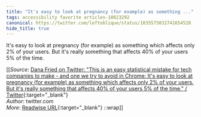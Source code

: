 ```yaml
---
title: "It's easy to look at pregnancy (for example) as something ..."
tags: accessibility favorite articles-10823292
canonical: https://twitter.com/leftoblique/status/1035575032741654528
hide_title: true
---
```


It's easy to look at pregnancy (for example) as something which affects only 2% of your users. But it's really something that affects 40% of your users 5% of the time.


[[_Source_: [Dana Fried on Twitter: "This is an easy statistical mistake for tech companies to make - and one we try to avoid in Chrome: It's easy to look at pregnancy (for example) as something which affects only 2% of your users. But it's really something that affects 40% of your users 5% of the time." / Twitter](https://twitter.com/leftoblique/status/1035575032741654528){:target="_blank"}<br>
_Author_: twitter.com<br>
_More_: [Readwise URL](https://readwise.io/open/224036952){:target="_blank"}
::wrap]]